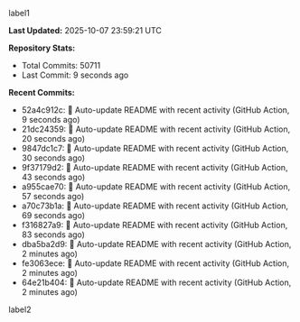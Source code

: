 
label1 
<!-- ACTIVITY_START -->
**Last Updated:** 2025-10-07 23:59:21 UTC

**Repository Stats:**
- Total Commits: 50711
- Last Commit: 9 seconds ago

**Recent Commits:**
- 52a4c912c: 🤖 Auto-update README with recent activity (GitHub Action, 9 seconds ago)
- 21dc24359: 🤖 Auto-update README with recent activity (GitHub Action, 20 seconds ago)
- 9847dc1c7: 🤖 Auto-update README with recent activity (GitHub Action, 30 seconds ago)
- 9f37179d2: 🤖 Auto-update README with recent activity (GitHub Action, 43 seconds ago)
- a955cae70: 🤖 Auto-update README with recent activity (GitHub Action, 57 seconds ago)
- a70c73b1a: 🤖 Auto-update README with recent activity (GitHub Action, 69 seconds ago)
- f316827a9: 🤖 Auto-update README with recent activity (GitHub Action, 83 seconds ago)
- dba5ba2d9: 🤖 Auto-update README with recent activity (GitHub Action, 2 minutes ago)
- fe3063ece: 🤖 Auto-update README with recent activity (GitHub Action, 2 minutes ago)
- 64e21b404: 🤖 Auto-update README with recent activity (GitHub Action, 2 minutes ago)
<!-- ACTIVITY_END -->

label2
